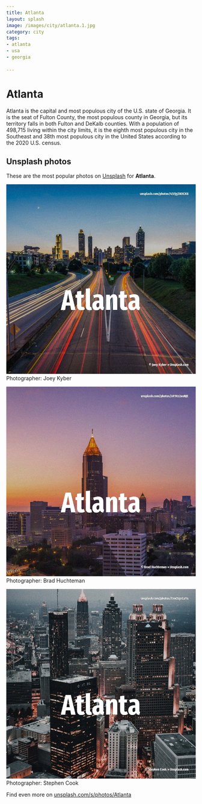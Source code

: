 ```yaml
---
title: Atlanta
layout: splash
image: /images/city/atlanta.1.jpg
category: city
tags:
- atlanta
- usa
- georgia

---
```

# Atlanta

Atlanta  is the capital and most populous city of the U.S. state of Georgia. It is the seat of Fulton County, the most populous county in Georgia, but its territory falls in  both Fulton and DeKalb counties. With a population of 498,715 living within the city limits, it is the eighth most populous city in  the Southeast and 38th most populous city in the United States according to the 2020 U.S. census. 

 
## Unsplash photos
These are the most popular photos on [Unsplash](https://unsplash.com) for **Atlanta**.
 
![Atlanta](/images/city/atlanta.1.jpg)
Photographer:  Joey Kyber
 
![Atlanta](/images/city/atlanta.2.jpg)
Photographer:  Brad Huchteman
 
![Atlanta](/images/city/atlanta.3.jpg)
Photographer:  Stephen Cook
 
Find even more on [unsplash.com/s/photos/Atlanta](https://unsplash.com/s/photos/Atlanta)
 
